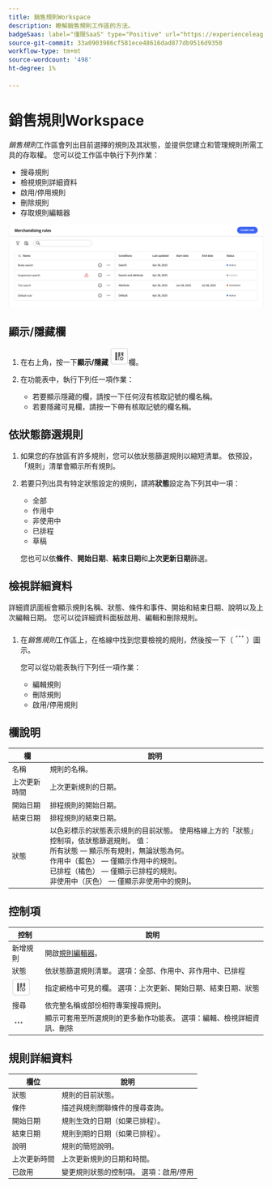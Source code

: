 ```yaml
---
title: 銷售規則Workspace
description: 瞭解銷售規則工作區的方法。
badgeSaas: label="僅限SaaS" type="Positive" url="https://experienceleague.adobe.com/zh-hant/docs/commerce/user-guides/product-solutions" tooltip="僅適用於Adobe Commerce as a Cloud Service和Adobe Commerce Optimizer專案(Adobe管理的SaaS基礎結構)。"
source-git-commit: 33a0903986cf581ece48616dad877db9516d9350
workflow-type: tm+mt
source-wordcount: '498'
ht-degree: 1%

---
```


# 銷售規則Workspace

*銷售規則*&#x200B;工作區會列出目前選擇的規則及其狀態，並提供您建立和管理規則所需工具的存取權。 您可以從工作區中執行下列作業：

- 搜尋規則
- 檢視規則詳細資料
- 啟用/停用規則
- 刪除規則
- 存取規則編輯器

![銷售規則Workspace](../../assets/rules-workspace.png)

## 顯示/隱藏欄

1. 在右上角，按一下&#x200B;**顯示/隱藏** ![欄選擇器](../../assets/btn-show-hide-columns.png)欄。

1. 在功能表中，執行下列任一項作業：

   - 若要顯示隱藏的欄，請按一下任何沒有核取記號的欄名稱。
   - 若要隱藏可見欄，請按一下帶有核取記號的欄名稱。

## 依狀態篩選規則

1. 如果您的存放區有許多規則，您可以依狀態篩選規則以縮短清單。 依預設，「規則」清單會顯示所有規則。

1. 若要只列出具有特定狀態設定的規則，請將&#x200B;**狀態**&#x200B;設定為下列其中一項：

   - 全部
   - 作用中
   - 非使用中
   - 已排程
   - 草稿

   您也可以依&#x200B;**條件**、**開始日期**、**結束日期**&#x200B;和&#x200B;**上次更新日期**&#x200B;篩選。

## 檢視詳細資料

詳細資訊面板會顯示規則名稱、狀態、條件和事件、開始和結束日期、說明以及上次編輯日期。 您可以從詳細資料面板啟用、編輯和刪除規則。

1. 在&#x200B;*銷售規則*&#x200B;工作區上，在格線中找到您要檢視的規則，然後按一下（![更多選取器](../../assets/btn-more.png)）圖示。

   您可以從功能表執行下列任一項作業：

   - 編輯規則
   - 刪除規則
   - 啟用/停用規則

## 欄說明

| 欄 | 說明 |
|--- |--- |
| 名稱 | 規則的名稱。 |
| 上次更新時間 | 上次更新規則的日期。 |
| 開始日期 | 排程規則的開始日期。 |
| 結束日期 | 排程規則的結束日期。 |
| 狀態 | 以色彩標示的狀態表示規則的目前狀態。 使用格線上方的「狀態」控制項，依狀態篩選規則。 值：<br />所有狀態 — 顯示所有規則，無論狀態為何。<br />作用中（藍色） — 僅顯示作用中的規則。<br />已排程（橘色） — 僅顯示已排程的規則。<br />非使用中（灰色） — 僅顯示非使用中的規則。 |

## 控制項

| 控制 | 說明 |
|--- |--- |
| 新增規則 | 開啟[規則編輯器](add.md)。 |
| 狀態 | 依狀態篩選規則清單。 選項：全部、作用中、非作用中、已排程 |
| ![資料行選擇器](../../assets/btn-show-hide-columns.png) | 指定網格中可見的欄。 選項：上次更新、開始日期、結束日期、狀態 |
| 搜尋 | 依完整名稱或部份相符專案搜尋規則。 |
| ![更多選擇器](../../assets/btn-more.png) | 顯示可套用至所選規則的更多動作功能表。 選項：編輯、檢視詳細資訊、刪除 |

## 規則詳細資料

| 欄位 | 說明 |
|--- |--- |
| 狀態 | 規則的目前狀態。 |
| 條件 | 描述與規則關聯條件的搜尋查詢。 |
| 開始日期 | 規則生效的日期（如果已排程）。 |
| 結束日期 | 規則到期的日期（如果已排程）。 |
| 說明 | 規則的簡短說明。 |
| 上次更新時間 | 上次更新規則的日期和時間。 |
| 已啟用 | 變更規則狀態的控制項。 選項：啟用/停用 |
